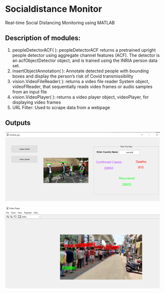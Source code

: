# Socialdistance Monitor
Real-time Social Distancing Monitoring using MATLAB

## Description of modules:
  1. peopleDetectorACF( ): peopleDetectorACF returns a pretrained upright people
  detector using aggregate channel features (ACF). The detector is an
  acfObjectDetector object, and is trained using the INRIA person data set.
  2. insertObjectAnnotation( ): Annotate detected people with bounding boxes and
  display the person’s risk of Covid transmissibility
  3. vision.VideoFileReader( ): returns a video file reader System object,
  videoFReader, that sequentially reads video frames or audio samples from an
  input file
  4. vision.VideoPlayer( ): returns a video player object, videoPlayer, for displaying
  video frames
  5. URL Filter: Used to scrape data from a webpage
  
## Outputs
![Output1](https://github.com/Abhishek4848/Socialdistance-Monitor/blob/main/output1.png)

![Output2](https://github.com/Abhishek4848/Socialdistance-Monitor/blob/main/output2.png)
